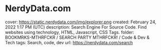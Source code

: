 # NerdyData.com

cover: https://static.nerdydata.com/img/explorer.png
created: February 24, 2022 1:17 PM (UTC)
description: Search Engine For Source Code. Find websites using technology, HTML, Javascript, CSS Tags.
folder: BOOKMRKS-MTHRFCKR / SEARCH PARTY MTHRFCKR! / Code & Dev & Tech
tags: Search, code, dev
url: https://nerdydata.com/search